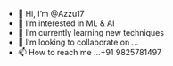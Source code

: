 - 👋 Hi, I’m @Azzu17
- 👀 I’m interested in ML & AI
- 🌱 I’m currently learning new techniques
- 💞️ I’m looking to collaborate on ...
- 📫 How to reach me ...+91 9825781497

<!---
Azzu17/Azzu17 is a ✨ special ✨ repository because its `README.md` (this file) appears on your GitHub profile.
You can click the Preview link to take a look at your changes.
--->
